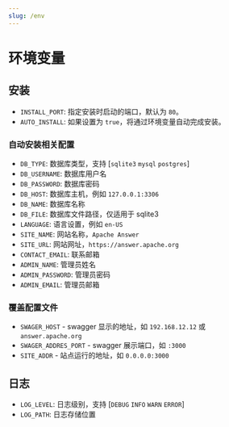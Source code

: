 ```yaml
---
slug: /env
---
```


# 环境变量

## 安装

- `INSTALL_PORT`: 指定安装时启动的端口，默认为 `80`。
- `AUTO_INSTALL`: 如果设置为 `true`，将通过环境变量自动完成安装。

### 自动安装相关配置

- `DB_TYPE`: 数据库类型，支持 [`sqlite3`  `mysql`  `postgres`]
- `DB_USERNAME`: 数据库用户名
- `DB_PASSWORD`: 数据库密码
- `DB_HOST`: 数据库主机，例如 `127.0.0.1:3306`
- `DB_NAME`: 数据库名称
- `DB_FILE`: 数据库文件路径，仅适用于 sqlite3
- `LANGUAGE`: 语言设置，例如 `en-US`
- `SITE_NAME`: 网站名称，`Apache Answer`
- `SITE_URL`: 网站网址，`https://answer.apache.org`
- `CONTACT_EMAIL`: 联系邮箱
- `ADMIN_NAME`: 管理员姓名
- `ADMIN_PASSWORD`: 管理员密码
- `ADMIN_EMAIL`: 管理员邮箱

### 覆盖配置文件

- `SWAGER_HOST` - swagger 显示的地址，如 `192.168.12.12` 或 `answer.apache.org`
- `SWAGER_ADDRES_PORT` - swagger 展示端口，如 `:3000`
- `SITE_ADDR` - 站点运行的地址，如 `0.0.0.0:3000`

## 日志

- `LOG_LEVEL`: 日志级别，支持 [`DEBUG`  `INFO`  `WARN`  `ERROR`]
- `LOG_PATH`: 日志存储位置
